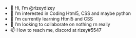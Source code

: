 - 👋 Hi, I’m @rizeydizey
- 👀 I’m interested in Coding Html5, CSS and maybe python
- 🌱 I’m currently learning Html5 and CSS
- 💞️ I’m looking to collaborate on nothing rn really
- 📫 How to reach me, discord at rizey#5547

<!---
rizeydizey/rizeydizey is a ✨ special ✨ repository because its `README.md` (this file) appears on your GitHub profile.
You can click the Preview link to take a look at your changes.
--->
